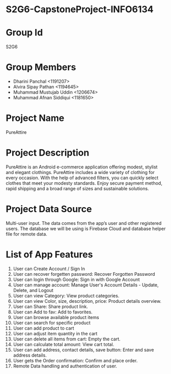 # S2G6-CapstoneProject-INFO6134
# Group Id
S2G6

# Group Members
- Dharini Panchal <1191207>
- Alvira Sipay Pathan <1194645>
- Muhammad Mustujab Uddin <1206674>
- Muhammad Afnan Siddiqui <1181650>

# Project Name
PureAttire

# Project Description
PureAttire is an Android e-commerce application offering modest, stylist and elegant clothings. PureAttire includes a wide variety of clothing for every occasion. With the help of advanced filters, you can quickly select clothes that meet your modesty standards. Enjoy secure payment method, rapid shipping and a broad range of sizes and sustainable solutions. 

# Project Data Source
Multi-user input. The data comes from the app’s user and other registered users. The database we will be using is Firebase Cloud and database helper file for remote data.

# List of App Features
1. User can Create Account / Sign In 
2. User can recover forgetten password: Recover Forgotten Password
3. User can login through Google: Sign in with Google Account
4. User can manage account: Manage User's Account Details - Update, Delete, and Logout
5. User can view Category: View product categories.
6. User can view Color, size, description, price: Product details overview.
7. User can Share: Share product link.
8. User can Add to fav: Add to favorites.
9. User can browse available product items
10. User can search for specific product
11. ⁠User can add product to cart
12. User can adjust item quantity in the cart
13. User can delete all items from cart: Empty the cart.
14. User can calculate total amount: View cart total.
15. User can add address, contact details, save button: Enter and save address details.
16. User gets the Order confirmation: Confirm and place order.
17. Remote Data handling and authentication of user.
